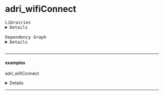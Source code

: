 # adri_wifiConnect


<pre>
Librairies
<details>
adri_wifiConnect                = https://github.com/AdriLighting/adri_wifiConnect
adri_tools_v2                   = https://github.com/AdriLighting/adri_tools_v2
adri_timer                      = https://github.com/AdriLighting/adri_timer

esp8266/arduino                 = https://github.com/esp8266/Arduino/tree/master/libraries
</details>
Dependency Graph
<details>
|-- [adri_wifiConnect] 1.0.0
|   |-- [ESP8266WebServer] 1.0
|   |   |-- [ESP8266WiFi] 1.0
|   |-- [ESP8266WiFi] 1.0
|   |-- [ESP8266mDNS] 1.2
|   |   |-- [ESP8266WiFi] 1.0
|   |-- [adri_tools_v2] 1.0.0
|   |   |-- [ESP8266WiFi] 1.0
|   |   |-- [LittleFS(esp8266)] 0.1.0
|   |-- [LittleFS(esp8266)] 0.1.0
|   |-- [adri_timer] 1.0.0</details>
</pre>

<hr>

#### examples

adri_wifiConnect
<details>
platformio.ini
<details>
<pre>
[env:nodemcuv2]
platform=espressif8266
board=nodemcuv2
framework=arduino
lib_ignore=WiFi101
lib_extra_dirs= ${env.lib_extra_dirs}
[platformio]
src_dir= ${env.src_dir}

</pre>
</details>
<pre>
Librairies
<details>
adri_wifiConnect                = https://github.com/AdriLighting/adri_wifiConnect
adri_tools_v2                   = https://github.com/AdriLighting/adri_tools_v2
adri_timer                      = https://github.com/AdriLighting/adri_timer
adri_espwebserver               = https://github.com/AdriLighting/adri_espwebserver
adri_httparseurl                = https://github.com/AdriLighting/adri_httparseurl

esp8266/arduino                 = https://github.com/esp8266/Arduino/tree/master/libraries

WebSockets                      = https://github.com/Links2004/arduinoWebSockets
ESPAsyncTCP                     = https://github.com/me-no-dev/ESPAsyncTCP
</details>
Dependency Graph
<details>
|-- [adri_wifiConnect] 1.0.0
|   |-- [ESP8266WebServer] 1.0
|   |   |-- [ESP8266WiFi] 1.0
|   |-- [ESP8266WiFi] 1.0
|   |-- [ESP8266mDNS] 1.2
|   |   |-- [ESP8266WiFi] 1.0
|   |-- [adri_tools_v2] 1.0.0
|   |   |-- [ESP8266WiFi] 1.0
|   |   |-- [LittleFS(esp8266)] 0.1.0
|   |-- [LittleFS(esp8266)] 0.1.0
|   |-- [adri_timer] 1.0.0
|-- [adri_espwebserver] 1.0.0
|   |-- [ArduinoOTA] 1.0
|   |   |-- [ESP8266WiFi] 1.0
|   |   |-- [ESP8266mDNS] 1.2
|   |   |   |-- [ESP8266WiFi] 1.0
|   |-- [ESP8266mDNS] 1.2
|   |   |-- [ESP8266WiFi] 1.0
|   |-- [ESP8266WiFi] 1.0
|   |-- [adri_tools_v2] 1.0.0
|   |   |-- [ESP8266WiFi] 1.0
|   |   |-- [LittleFS(esp8266)] 0.1.0
|   |-- [adri_httparseurl] 1.0.0
|   |   |-- [adri_tools_v2] 1.0.0
|   |   |   |-- [ESP8266WiFi] 1.0
|   |   |   |-- [LittleFS(esp8266)] 0.1.0
|   |   |-- [ESP8266WiFi] 1.0
|   |   |-- [LittleFS(esp8266)] 0.1.0
|   |-- [ESP8266WebServer] 1.0
|   |   |-- [ESP8266WiFi] 1.0
|   |-- [LittleFS(esp8266)] 0.1.0
|   |-- [WebSockets] 2.2.1
|   |   |-- [ESP8266WiFi] 1.0
|   |   |-- [ESPAsyncTCP] 1.2.2
|   |   |   |-- [ESP8266WiFi] 1.0
|   |   |-- [Ethernet(esp8266)] 1.0.4
|   |   |   |-- [SPI] 1.0
|   |   |-- [SPI] 1.0
|   |   |-- [Hash] 1.0
|   |-- [Hash] 1.0
|-- [adri_timer] 1.0.0
|-- [adri_tools_v2] 1.0.0
|   |-- [ESP8266WiFi] 1.0
|   |-- [LittleFS(esp8266)] 0.1.0
|-- [adri_httparseurl] 1.0.0
|   |-- [adri_tools_v2] 1.0.0
|   |   |-- [ESP8266WiFi] 1.0
|   |   |-- [LittleFS(esp8266)] 0.1.0
|   |-- [ESP8266WiFi] 1.0
|   |-- [LittleFS(esp8266)] 0.1.0
|-- [WebSockets] 2.2.1
|   |-- [ESP8266WiFi] 1.0
|   |-- [ESPAsyncTCP] 1.2.2
|   |   |-- [ESP8266WiFi] 1.0
|   |-- [Ethernet(esp8266)] 1.0.4
|   |   |-- [SPI] 1.0
|   |-- [SPI] 1.0
|   |-- [Hash] 1.0
|-- [LittleFS(esp8266)] 0.1.0</details>
</pre>

</details>
<hr>